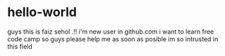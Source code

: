 # hello-world
guys this is faiz sehol .!! i'm new user in github.com  i want to learn free code camp so guys please help me as soon as posible
im so intrusted in this field 
